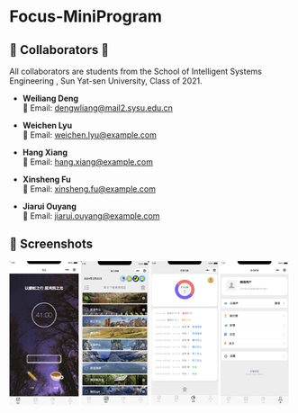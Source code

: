 # Focus-MiniProgram
## 🌟 Collaborators 🌟

All collaborators are students from the School of Intelligent Systems Engineering , Sun Yat-sen University, Class of 2021.

- **Weiliang Deng**  
  📧 Email: dengwliang@mail2.sysu.edu.cn

- **Weichen Lyu**  
  📧 Email: weichen.lyu@example.com

- **Hang Xiang**  
  📧 Email: hang.xiang@example.com

- **Xinsheng Fu**  
  📧 Email: xinsheng.fu@example.com

- **Jiarui Ouyang**  
  📧 Email: jiarui.ouyang@example.com


## 📸 Screenshots

<img src="./assets/image-20240525012703006.png" alt="image-20240525012703006" style="zoom: 25%;" />

<img src="./assets/image-20240525012621723.png" alt="image-20240525012621723" style="zoom: 25%;" />

<img src="./assets/image-20240525012757739.png" alt="image-20240525012757739" style="zoom: 25%;" />

<img src="./assets/image-20240525012818132.png" alt="image-20240525012818132" style="zoom: 25%;" />

